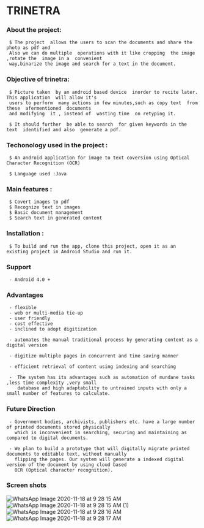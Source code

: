 # TRINETRA
### About the project:

     $ The project  allows the users to scan the documents and share the photo as pdf and
     Also we can do multiple  operations with it like cropping  the image ,rotate the  image in a  convenient
     way,binarize the image and search for a text in the document.
    
### Objective of trinetra:

     $ Picture taken  by an android based device  inorder to recite later. This application  will allow it's
     users to perform  many actions in few minutes,such as copy text  from these  afermentioned  documents 
     and modifying  it , instead of  wasting time  on retyping it.
    
     $ It should further  be able to search  for given keywords in the text  identified and also  generate a pdf.
    
### Techonology used in the project :
     
     $ An android application for image to text coversion using Optical Character Recognition (OCR)
     
     $ Language used :Java
     
### Main features :
       
     $ Covert images to pdf
     $ Recognize text in images
     $ Basic document management
     $ Search text in generated content
       
 ### Installation :
 
     $ To build and run the app, clone this project, open it as an existing project in Android Studio and run it.
      
  
 ### Support

     - Android 4.0 +


 ### Advantages

     - flexible
     - web or multi-media tie-up
     - user friendly
     - cost effective
     - inclined to adopt digitization
     
     - automates the manual traditional process by generating content as a digital version
     
     - digitize multiple pages in concurrent and time saving manner
     
     - efficient retrieval of content using indexing and searching
     
     -  The system has its advantages such as automation of mundane tasks ,less time complexity ,very small
        database and high adaptability to untrained inputs with only a small number of features to calculate.
        
### Future Direction

     - Government bodies, archivists, publishers etc. have a large number of printed documents stored physically
       which is inconvenient in searching, securing and maintaining as compared to digital documents.

     - We plan to build a prototype that will digitally migrate printed documents to editable text, without manually 
       flipping the pages. Our system will generate a indexed digital version of the document by using cloud based 
       OCR (Optical character recognition).
       
 ### Screen shots
   ![WhatsApp Image 2020-11-18 at 9 28 15 AM](https://user-images.githubusercontent.com/69378318/99481838-fc470e80-2980-11eb-8772-435ff0d0aae9.jpeg )
   ![WhatsApp Image 2020-11-18 at 9 28 15 AM (1)](https://user-images.githubusercontent.com/69378318/99482368-bc345b80-2981-11eb-99ae-5788eb29d23b.jpeg )
   ![WhatsApp Image 2020-11-18 at 9 28 16 AM](https://user-images.githubusercontent.com/69378318/99482689-88a60100-2982-11eb-8117-c23d2b986c90.jpeg )
   ![WhatsApp Image 2020-11-18 at 9 28 17 AM](https://user-images.githubusercontent.com/69378318/99483695-c60b8e00-2984-11eb-9f19-ab3e4302bbe3.jpeg )
   
   
   
   


   




